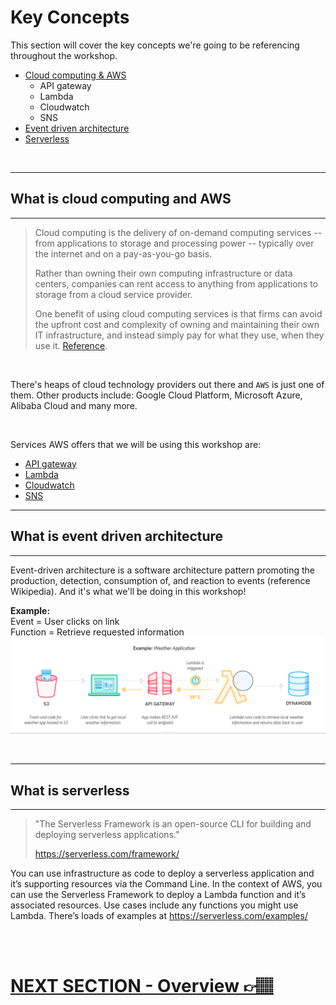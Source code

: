 # Key Concepts
This section will cover the key concepts we're going to be referencing throughout the workshop.

- [Cloud computing & AWS](#what-is-cloud-computing-and-aws)
    - API gateway
    - Lambda
    - Cloudwatch
    - SNS
- [Event driven architecture](#what-is-event-driven-architecture)
- [Serverless](#what-is-serverless)

<br/>

***
## What is cloud computing and AWS
***
>Cloud computing is the delivery of on-demand computing services -- from applications to storage and processing power -- typically over the internet and on a pay-as-you-go basis. 
>
>Rather than owning their own computing infrastructure or data centers, companies can rent access to anything from applications to storage from a cloud service provider.
>
>One benefit of using cloud computing services is that firms can avoid the upfront cost and complexity of owning and maintaining their own IT infrastructure, and instead simply pay for what they use, when they use it.
[Reference](https://www.zdnet.com/article/what-is-cloud-computing-everything-you-need-to-know-about-the-cloud/).

<br/>

There's heaps of cloud technology providers out there and `AWS` is just one of them. Other products include: Google Cloud Platform, Microsoft Azure, Alibaba Cloud and many more.

<br/>

Services AWS offers that we will be using this workshop are: 
- [API gateway](https://aws.amazon.com/api-gateway/)
- [Lambda](https://aws.amazon.com/lambda/)
- [Cloudwatch](https://aws.amazon.com/cloudwatch/)
- [SNS](https://aws.amazon.com/sns/)

***
## What is event driven architecture
***

Event-driven architecture is a software architecture pattern promoting the production, detection, consumption of, and reaction to events (reference Wikipedia). And it's what we'll be doing in this workshop! 

<b>Example:</b>\
Event = User clicks on link\
Function = Retrieve requested information
![Event driven example](eventDrivenArchExample.png)

<br/>

***
## What is serverless
***

>"The Serverless Framework is an open-source CLI for building and deploying serverless applications."
>
>https://serverless.com/framework/

You can use infrastructure as code to deploy a serverless application and it’s supporting resources via the Command Line.
In the context of AWS, you can use the Serverless Framework to deploy a Lambda function and it’s associated resources.
Use cases include any functions you might use Lambda.
There’s loads of examples at https://serverless.com/examples/

</br>
</br>


# [NEXT SECTION - Overview 👉🏽](../03-project-work/03.1-diagram/03.1-overview.md)